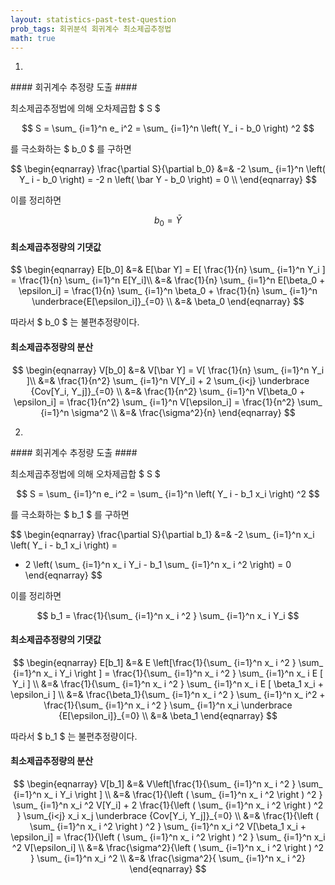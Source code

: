 ```yaml
---
layout: statistics-past-test-question
prob_tags: 회귀분석 회귀계수 최소제곱추정법
math: true
---
```

1)

<div>
#### 회귀계수 추정량 도출 ####

최소제곱추정법에 의해 오차제곱합 $ S $

$$ S = \sum_ {i=1}^n e_ i^2 = \sum_ {i=1}^n \left( Y_ i - b_0 \right) ^2 $$

를 극소화하는 $ b_0 $ 를 구하면

$$ \begin{eqnarray}
\frac{\partial S}{\partial b_0} &=& -2 \sum_ {i=1}^n \left( Y_ i - b_0 \right) = -2 n \left( \bar Y - b_0 \right) = 0 \\
\end{eqnarray} $$

이를 정리하면

$$ b_0 = \bar Y $$

#### 최소제곱추정량의 기댓값 ####

$$ \begin{eqnarray} E[b_0] &=& E[\bar Y] = E[ \frac{1}{n} \sum_ {i=1}^n Y_i ] = \frac{1}{n} \sum_ {i=1}^n E[Y_i]\\
&=& \frac{1}{n} \sum_ {i=1}^n E[\beta_0 + \epsilon_i] = \frac{1}{n} \sum_ {i=1}^n \beta_0  + \frac{1}{n} \sum_ {i=1}^n \underbrace{E[\epsilon_i]}_{=0}  \\
&=& \beta_0
\end{eqnarray} $$

따라서 $ b_0 $ 는 불편추정량이다.

#### 최소제곱추정량의 분산 ####

$$ \begin{eqnarray} V[b_0] &=& V[\bar Y] = V[ \frac{1}{n} \sum_ {i=1}^n Y_i ]\\
&=& \frac{1}{n^2} \sum_ {i=1}^n V[Y_i] + 2 \sum_{i<j} \underbrace {Cov[Y_i, Y_j]}_{=0} \\
&=& \frac{1}{n^2} \sum_ {i=1}^n V[\beta_0 + \epsilon_i] = \frac{1}{n^2} \sum_ {i=1}^n V[\epsilon_i] = \frac{1}{n^2} \sum_ {i=1}^n \sigma^2 \\
&=& \frac{\sigma^2}{n}
\end{eqnarray} $$

</div>

2)

<div>
#### 회귀계수 추정량 도출 ####

최소제곱추정법에 의해 오차제곱합 $ S $

$$ S = \sum_ {i=1}^n e_ i^2 = \sum_ {i=1}^n \left( Y_ i - b_1 x_i \right) ^2 $$

를 극소화하는 $ b_1 $ 를 구하면

$$ \begin{eqnarray}
\frac{\partial S}{\partial b_1} &=& -2 \sum_ {i=1}^n x_i \left( Y_ i - b_1 x_i \right) =

- 2 \left( \sum_ {i=1}^n x_ i Y_i - b_1 \sum_ {i=1}^n x_ i ^2 \right) = 0
\end{eqnarray} $$

이를 정리하면

$$ b_1 = \frac{1}{\sum_ {i=1}^n x_ i ^2 } \sum_ {i=1}^n x_ i Y_i $$

#### 최소제곱추정량의 기댓값 ####

$$ \begin{eqnarray} E[b_1] &=& E \left[\frac{1}{\sum_ {i=1}^n x_ i ^2 } \sum_ {i=1}^n x_ i Y_i \right ]
= \frac{1}{\sum_ {i=1}^n x_ i ^2 } \sum_ {i=1}^n x_ i E [ Y_i ] \\
&=& \frac{1}{\sum_ {i=1}^n x_ i ^2 } \sum_ {i=1}^n x_ i E [ \beta_1 x_i + \epsilon_i ] \\
&=& \frac{\beta_1}{\sum_ {i=1}^n x_ i ^2 } \sum_ {i=1}^n x_ i^2 + \frac{1}{\sum_ {i=1}^n x_ i ^2 } \sum_ {i=1}^n x_i \underbrace {E[\epsilon_i]}_{=0} \\
&=& \beta_1
\end{eqnarray} $$

따라서 $ b_1 $ 는 불편추정량이다.

#### 최소제곱추정량의 분산 ####

$$ \begin{eqnarray} V[b_1] &=& V\left[\frac{1}{\sum_ {i=1}^n x_ i ^2 } \sum_ {i=1}^n x_ i Y_i \right ] \\
&=& \frac{1}{\left ( \sum_ {i=1}^n x_ i ^2 \right ) ^2 } \sum_ {i=1}^n x_i ^2 V[Y_i] + 2 \frac{1}{\left ( \sum_ {i=1}^n x_ i ^2 \right ) ^2 } \sum_{i<j} x_i x_j \underbrace {Cov[Y_i, Y_j]}_{=0} \\
&=& \frac{1}{\left ( \sum_ {i=1}^n x_ i ^2 \right ) ^2 } \sum_ {i=1}^n x_i ^2 V[\beta_1 x_i + \epsilon_i]
= \frac{1}{\left ( \sum_ {i=1}^n x_ i ^2 \right ) ^2 } \sum_ {i=1}^n x_i ^2 V[\epsilon_i] \\
&=& \frac{\sigma^2}{\left ( \sum_ {i=1}^n x_ i ^2 \right ) ^2 } \sum_ {i=1}^n x_i ^2 \\
&=& \frac{\sigma^2}{ \sum_ {i=1}^n x_ i ^2} 
\end{eqnarray} $$

</div>
